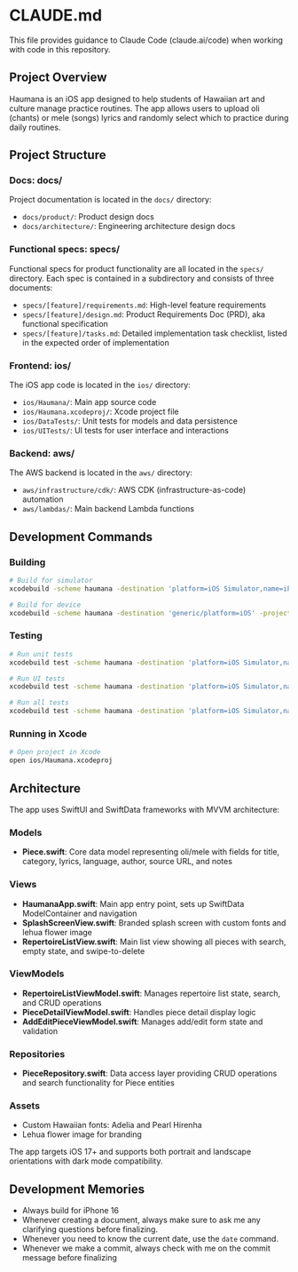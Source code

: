 # CLAUDE.md

This file provides guidance to Claude Code (claude.ai/code) when working with code in this repository.

## Project Overview

Haumana is an iOS app designed to help students of Hawaiian art and culture manage practice routines. The app allows users to upload oli (chants) or mele (songs) lyrics and randomly select which to practice during daily routines.

## Project Structure

### Docs: docs/

Project documentation is located in the `docs/` directory:
- `docs/product/`: Product design docs
- `docs/architecture/`: Engineering architecture design docs

### Functional specs: specs/

Functional specs for product functionality are all located in the `specs/` directory. Each spec is contained in a subdirectory and consists of three documents:
- `specs/[feature]/requirements.md`: High-level feature requirements
- `specs/[feature]/design.md`: Product Requirements Doc (PRD), aka functional specification
- `specs/[feature]/tasks.md`: Detailed implementation task checklist, listed in the expected order of implementation

### Frontend: ios/

The iOS app code is located in the `ios/` directory:
- `ios/Haumana/`: Main app source code
- `ios/Haumana.xcodeproj/`: Xcode project file
- `ios/DataTests/`: Unit tests for models and data persistence
- `ios/UITests/`: UI tests for user interface and interactions

### Backend: aws/

The AWS backend is located in the `aws/` directory:
- `aws/infrastructure/cdk/`: AWS CDK (infrastructure-as-code) automation
- `aws/lambdas/`: Main backend Lambda functions

## Development Commands

### Building
```bash
# Build for simulator
xcodebuild -scheme haumana -destination 'platform=iOS Simulator,name=iPhone 16,arch=arm64' -project ios/Haumana.xcodeproj

# Build for device
xcodebuild -scheme haumana -destination 'generic/platform=iOS' -project ios/Haumana.xcodeproj
```

### Testing
```bash
# Run unit tests
xcodebuild test -scheme haumana -destination 'platform=iOS Simulator,name=iPhone 16,arch=arm64' -project ios/Haumana.xcodeproj -only-testing:DataTests

# Run UI tests
xcodebuild test -scheme haumana -destination 'platform=iOS Simulator,name=iPhone 16,arch=arm64' -project ios/Haumana.xcodeproj -only-testing:UITests

# Run all tests
xcodebuild test -scheme haumana -destination 'platform=iOS Simulator,name=iPhone 16,arch=arm64' -project ios/Haumana.xcodeproj
```

### Running in Xcode
```bash
# Open project in Xcode
open ios/Haumana.xcodeproj
```

## Architecture

The app uses SwiftUI and SwiftData frameworks with MVVM architecture:

### Models
- **Piece.swift**: Core data model representing oli/mele with fields for title, category, lyrics, language, author, source URL, and notes

### Views
- **HaumanaApp.swift**: Main app entry point, sets up SwiftData ModelContainer and navigation
- **SplashScreenView.swift**: Branded splash screen with custom fonts and lehua flower image
- **RepertoireListView.swift**: Main list view showing all pieces with search, empty state, and swipe-to-delete

### ViewModels
- **RepertoireListViewModel.swift**: Manages repertoire list state, search, and CRUD operations
- **PieceDetailViewModel.swift**: Handles piece detail display logic
- **AddEditPieceViewModel.swift**: Manages add/edit form state and validation

### Repositories
- **PieceRepository.swift**: Data access layer providing CRUD operations and search functionality for Piece entities

### Assets
- Custom Hawaiian fonts: Adelia and Pearl Hirenha
- Lehua flower image for branding

The app targets iOS 17+ and supports both portrait and landscape orientations with dark mode compatibility.

## Development Memories
- Always build for iPhone 16
- Whenever creating a document, always make sure to ask me any clarifying questions before finalizing.
- Whenever you need to know the current date, use the `date` command.
- Whenever we make a commit, always check with me on the commit message before finalizing